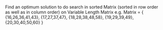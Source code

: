 Find an optimum solution to do search in sorted Matrix (sorted in row order as well as in column order) on Variable Length Matrix
e.g. 
Matrix = 
{
	{16,26,36,41,43},
	{17,27,37,47},
	{18,28,38,48,58},
	{19,29,39,49},
	{20,30,40,50,60}
}
